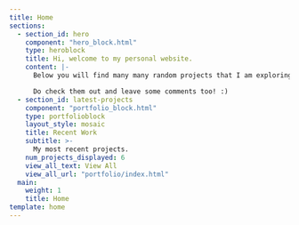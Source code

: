 ```yaml
---
title: Home
sections:
  - section_id: hero
    component: "hero_block.html"
    type: heroblock
    title: Hi, welcome to my personal website.
    content: |-
      Below you will find many many random projects that I am exploring or building during my available time.

      Do check them out and leave some comments too! :)
  - section_id: latest-projects
    component: "portfolio_block.html"
    type: portfolioblock
    layout_style: mosaic
    title: Recent Work
    subtitle: >-
      My most recent projects.
    num_projects_displayed: 6
    view_all_text: View All
    view_all_url: "portfolio/index.html"
  main:
    weight: 1
    title: Home
template: home
---
```

